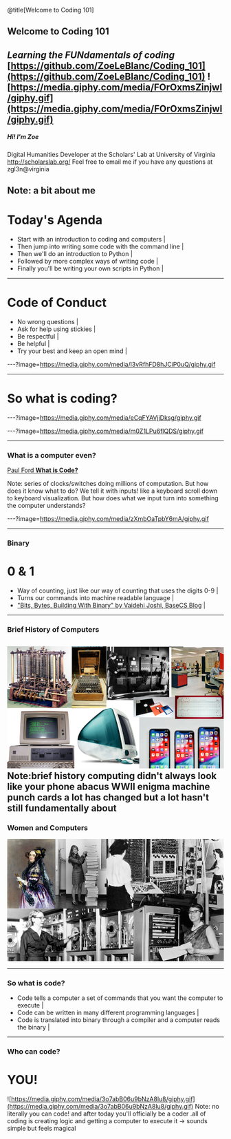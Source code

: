 @title[Welcome to Coding 101]
## Welcome to Coding 101
*Learning the FUNdamentals of coding*
[https://github.com/ZoeLeBlanc/Coding_101](https://github.com/ZoeLeBlanc/Coding_101)
![https://media.giphy.com/media/FOrOxmsZinjwI/giphy.gif](https://media.giphy.com/media/FOrOxmsZinjwI/giphy.gif)
--- 
##### Hi! I'm Zoe
Digital Humanities Developer at the Scholars' Lab at University of Virginia 
http://scholarslab.org/
Feel free to email me if you have any questions at zgl3n@virginia

Note: a bit about me
---
# Today's Agenda
- Start with an introduction to coding and computers |
- Then jump into writing some code with the command line |
- Then we'll do an introduction to Python |
- Followed by more complex ways of writing code |
- Finally you'll be writing your own scripts in Python |

---
# Code of Conduct
- No wrong questions |
- Ask for help using stickies |
- Be respectful |
- Be helpful |
- Try your best and keep an open mind |

---?image=https://media.giphy.com/media/l3vRfhFD8hJCiP0uQ/giphy.gif

--- 
# So what is coding?
---?image=https://media.giphy.com/media/eCqFYAVjjDksg/giphy.gif

---?image=https://media.giphy.com/media/m0Z1LPu6flQDS/giphy.gif

---
### What is a computer even?

[Paul Ford **What is Code?**](https://www.bloomberg.com/graphics/2015-paul-ford-what-is-code/#lets-begin)

Note: series of clocks/switches doing millions of computation. But how does it know what to do? We tell it with inputs! like a keyboard scroll down to keyboard visualization. But how does what we input turn into something the computer understands?


---?image=https://media.giphy.com/media/zXmbOaTpbY6mA/giphy.gif

---
### Binary 
# 0 & 1
- Way of counting, just like our way of counting that uses the digits 0-9 |
- Turns our commands into machine readable language | 
- ["Bits, Bytes, Building With Binary" by Vaidehi Joshi, BaseCS Blog](https://medium.com/basecs/bits-bytes-building-with-binary-13cb4289aafa) |
---

### Brief History of Computers

![computers](intro_coding/assets/1.png)
Note:brief history computing didn't always look like your phone abacus WWII enigma machine punch cards a lot has changed but a lot hasn't still fundamentally about 
---

### Women and Computers

![computers_woman](intro_coding/assets/2.png)

---
### So what is code?
- Code tells a computer a set of commands that you want the computer to execute |
- Code can be written in many different programming languages |
- Code is translated into binary through a compiler and a computer reads the binary |

---
### Who can code?
# YOU!
![https://media.giphy.com/media/3o7abB06u9bNzA8lu8/giphy.gif](https://media.giphy.com/media/3o7abB06u9bNzA8lu8/giphy.gif)
Note:  no literally you can code! and after today you'll officially be a coder .all of coding is creating logic and getting a computer to execute it -> sounds simple but feels magical
